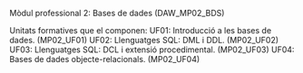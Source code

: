 Mòdul professional 2: Bases de dades (DAW_MP02_BDS)

Unitats formatives que el componen:
UF01: Introducció a les bases de dades. (MP02_UF01)
UF02: Llenguatges SQL: DML i DDL. (MP02_UF02)
UF03: Llenguatges SQL: DCL i extensió procedimental. (MP02_UF03)
UF04: Bases de dades objecte-relacionals. (MP02_UF04)
